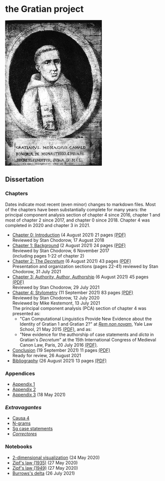 # the Gratian project

![Gratian](img/Gratian.jpg)

## Dissertation

### Chapters

Dates indicate most recent (even minor) changes to markdown files.
Most of the chapters have been substantially complete for many
years: the principal component analysis section of chapter 4 since
2016, chapter 1 and most of chapter 2 since 2017, and chapter 0
since 2018. Chapter 4 was completed in 2020 and chapter 3 in 2021.

- [Chapter 0: Introduction](Chapter0/chapter0.markdown) (4 August 2021) 21 pages [(PDF)](Chapter0/chapter0.pdf)\
Reviewed by Stan Chodorow, 17 August 2018
- [Chapter 1: Background](Chapter1/chapter1.markdown) (2 August 2021) 24 pages [(PDF)](Chapter1/chapter1.pdf)\
Reviewed by Stan Chodorow, 6 November 2017\
(including pages 1-22 of chapter 2)
- [Chapter 2: The *Decretum*](Chapter2/chapter2.markdown) (6 August 2021) 43 pages [(PDF)](Chapter2/chapter2.pdf)\
Presentation and organization sections (pages 22-41) reviewed by Stan Chodorow, 31 July 2021
- [Chapter 3: Authority, Author, Authorship](Chapter3/chapter3.markdown) (6 August 2021) 45 pages [(PDF)](Chapter3/chapter3.pdf)\
Reviewed by Stan Chodorow, 29 July 2021
- [Chapter 4: Stylometry](Chapter4/chapter4.markdown) (11 September 2021) 83 pages [(PDF)](Chapter4/chapter4.pdf)\
Reviewed by Stan Chodorow, 12 July 2020\
Reviewed by Mike Kestemont, 13 July 2021\
The principal component analysis (PCA) section of chapter 4 was presented as:
  - "Can Computational Linguistics Provide New Evidence about the
  Identity of Gratian 1 and Gratian 2?" at
  [*Rem non novam*](https://sites.google.com/site/remnonnovam/),
  Yale Law School, 21 May 2015 [(PDF)](Talks/Rem_Non_Novam.pdf), and as:
  - "New evidence for the authorship of case statements and *dicta*
  in Gratian's *Decretum*" at the
  15th International Congress of Medieval Canon Law, Paris, 20 July 2016
  [(PDF)](Talks/ICMCL.pdf).
- [Conclusion](Conclusion/conclusion.markdown) (19 September 2021) 11 pages [(PDF)](Conclusion/conclusion.pdf)\
Ready for review, 26 August 2021
- [Bibliography](bib/biblio.markdown) (26 August 2021) 13 pages [(PDF)](bib/biblio.pdf)

### Appendices

- [Appendix 1](Appendix/appendix1.markdown)
- [Appendix 2](Appendix/appendix2.markdown)
- [Appendix 3](Appendix/appendix3.markdown) (18 May 2021)

### *Extravagantes*

- [Causa 4](Extra/causa4.markdown)
- [N-grams](Extra/n-grams.markdown)
- [Sg case statements](Extra/sg.markdown)
- [*Correctores*](Extra/correctores.markdown)

### Notebooks

- [2-dimensional visualization](Notebooks/Burrows/Visualization.ipynb) (24 May 2020)
- [Zipf's law (1935)](Notebooks/Zipf/Zipf35.ipynb) (27 May 2020)
- [Zipf's law (1949)](Notebooks/Zipf/Zipf49.ipynb) (27 May 2020)
- [Burrows's delta](Notebooks/Burrows/Burrows.ipynb) (26 July 2021)
